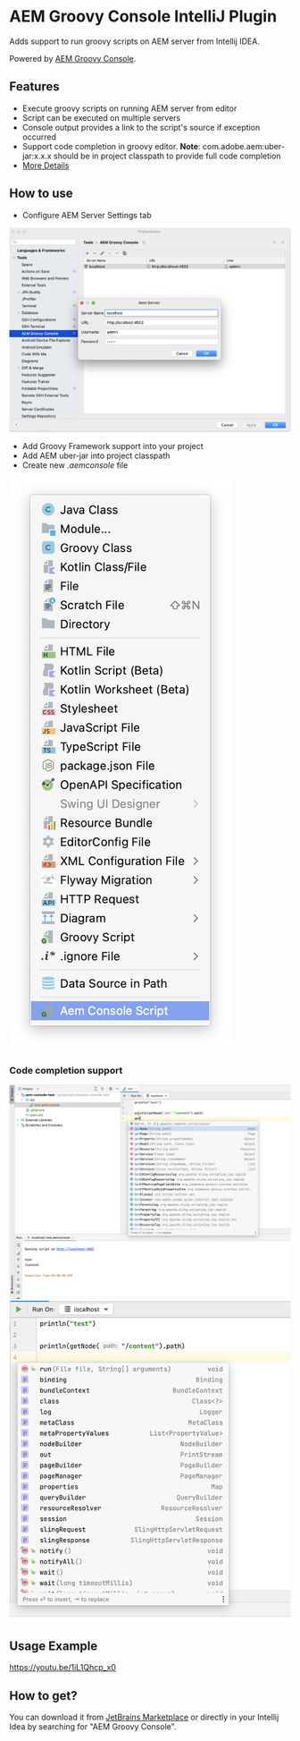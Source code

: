 # AEM Groovy Console IntelliJ Plugin
<!-- Plugin description -->
Adds support to run groovy scripts on AEM server from Intellij IDEA.

Powered by [AEM Groovy Console](https://github.com/OlsonDigital/aem-groovy-console).

## Features

- Execute groovy scripts on running AEM server from editor
- Script can be executed on multiple servers
- Console output provides a link to the script's source if exception occurred
- Support code completion in groovy editor. **Note**: com.adobe.aem:uber-jar:x.x.x should be in project classpath to provide full code completion
- [More Details](https://github.com/bobi/aem-groovyconsole-plugin)
<!-- Plugin description end -->

## How to use
* Configure AEM Server Settings tab

![Screenshot Settings](.readme/settings.png)
       
* Add Groovy Framework support into your project
* Add AEM uber-jar into project classpath
* Create new *.aemconsole* file

![Screenshot](.readme/new-file.png)

### Code completion support

![Screenshot](.readme/code-completion.png)
![Screenshot](.readme/code-completion-1.png)
            
## Usage Example

https://youtu.be/1iL1Qhcp_x0

## How to get?

You can download it from [JetBrains Marketplace](https://plugins.jetbrains.com/plugin/19633-aem-groovy-console) or directly in
your Intellij Idea by searching for "AEM Groovy Console".
